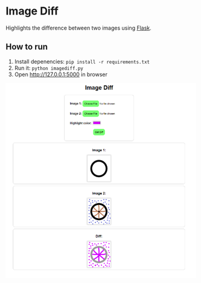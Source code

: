 # Image Diff

Highlights the difference between two images using [Flask](https://flask.palletsprojects.com/en/2.0.x/).

## How to run

1. Install depenencies: `pip install -r requirements.txt`
2. Run it: `python imagediff.py`
3. Open http://127.0.0.1:5000 in browser

![Screenshot](screenshot.png)
